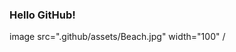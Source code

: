 ### Hello GitHub!

<!--
image src="http://jpedro-avatar.herokuapp.com/image.php?text=%7B%20/%20%7D&size=250&font=Ubuntu&back=%230071c6&fore=%23ffffff&moveY=0.9" width="100" /
-->
<!-- -->
image src=".github/assets/Beach.jpg" width="100" /
<!-- -->
